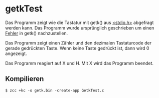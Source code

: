 # getkTest

Das Programm zeigt wie die Tastatur mit getk() aus [<stdio.h>](https://github.com/z88dk/z88dk/wiki/stdio) abgefragt werden kann. 
Das Programm wurde ursprünglich geschrieben um einen [Fehler](https://github.com/z88dk/z88dk/issues/2081) in getk() nachzustellen. 

Das Programm zeigt einen Zähler und den dezimalen Tastaturcode der gerade gedrückten Taste. Wenn keine Taste gedrückt ist, dann wird 0 angezeigt.

Das Programm reagiert auf X und H. Mit X wird das Programm beendet.

## Kompilieren

```
$ zcc +kc -o getk.bin -create-app GetkTest.c
```
